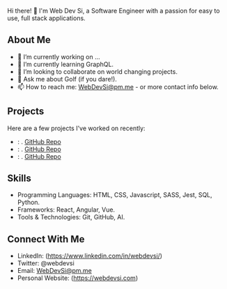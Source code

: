 Hi there! 👋 I'm Web Dev Si, a Software Engineer with a passion for easy to use, full stack applications.

## About Me

- 🔭 I’m currently working on ...
- 🌱 I’m currently learning GraphQL.
- 👯 I’m looking to collaborate on world changing projects.
- 💬 Ask me about Golf (if you dare!).
- 📫 How to reach me: WebDevSi@pm.me - or more contact info below.

## Projects

Here are a few projects I've worked on recently:

- **<Project Name>**: <Brief Project Description>. [GitHub Repo](<Link to GitHub Repo>)
- **<Project Name>**: <Brief Project Description>. [GitHub Repo](<Link to GitHub Repo>)
- **<Project Name>**: <Brief Project Description>. [GitHub Repo](<Link to GitHub Repo>)

## Skills

- Programming Languages: HTML, CSS, Javascript, SASS, Jest, SQL, Python.
- Frameworks: React, Angular, Vue.
- Tools & Technologies: Git, GitHub, AI.

## Connect With Me

- LinkedIn: (https://www.linkedin.com/in/webdevsi/)
- Twitter: @webdevsi
- Email: WebDevSi@pm.me
- Personal Website: (https://webdevsi.com)

<!---
WebDevSiDotCom/WebDevSiDotCom is a ✨ special ✨ repository because its `README.md` (this file) appears on your GitHub profile.
You can click the Preview link to take a look at your changes.
--->
